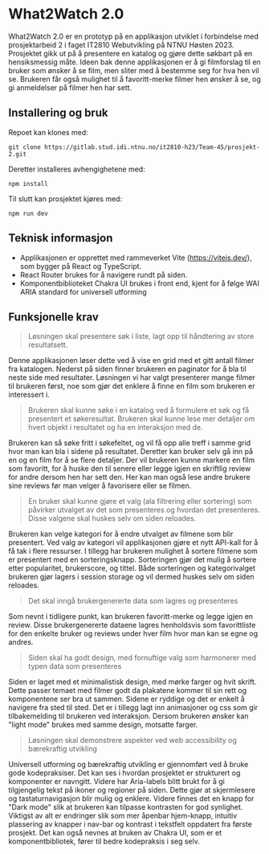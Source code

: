 # What2Watch 2.0

What2Watch 2.0 er en prototyp på en applikasjon utviklet i forbindelse med prosjektarbeid 2 i faget IT2810 Webutvikling på NTNU Høsten 2023. Prosjektet gikk ut på å presentere en katalog og gjøre dette søkbart på en hensiksmessig måte. Ideen bak denne applikasjonen er å gi filmforslag til en bruker som ønsker å se film, men sliter med å bestemme seg for hva hen vil se. Brukeren får også mulighet til å favoritt-merke filmer hen ønsker å se, og gi anmeldelser på filmer hen har sett.

## Installering og bruk

Repoet kan klones med:

    git clone https://gitlab.stud.idi.ntnu.no/it2810-h23/Team-45/prosjekt-2.git

Deretter installeres avhengighetene med:

    npm install

Til slutt kan prosjektet kjøres med:

    npm run dev

## Teknisk informasjon

- Applikasjonen er opprettet med rammeverket Vite (https://vitejs.dev/), som bygger på React og TypeScript.
- React Router brukes for å navigere rundt på siden.
- Komponentbiblioteket Chakra UI brukes i front end, kjent for å følge WAI ARIA standard for universell utforming

## Funksjonelle krav

> Løsningen skal presentere søk i liste, lagt  opp til håndtering av store resultatsett.

Denne applikasjonen løser dette ved å vise en grid med et gitt antall filmer fra katalogen. Nederst på siden finner brukeren en paginator for å bla til neste side med resultater. Løsningen vi har valgt presenterer mange filmer til brukeren først, noe som gjør det enklere å finne en film som brukeren er interessert i.

> Brukeren skal kunne søke i en katalog ved å formulere et søk og få presentert et søkeresultat. Brukeren skal kunne lese mer detaljer om hvert objekt i resultatet og ha en interaksjon med de.

 Brukeren kan så søke fritt i søkefeltet, og vil få opp alle treff i samme grid hvor man kan bla i sidene på resultatet. Deretter kan bruker selv gå inn på en og en film for å se flere detaljer. Der vil brukeren kunne markere en film som favoritt, for å huske den til senere eller legge igjen en skriftlig review for andre dersom hen har sett den. Her kan man også lese andre brukere sine reviews før man velger å favorisere eller se filmen.

> En bruker skal kunne gjøre et valg (ala filtrering eller sortering) som påvirker utvalget av det som presenteres og hvordan det presenteres. Disse valgene skal huskes selv om siden reloades.

Brukeren kan velge kategori for å endre utvalget av filmene som blir presentert. Ved valg av kategori vil applikasjonen gjøre et nytt API-kall for å få tak i flere ressurser. I tillegg har brukeren mulighet å sortere filmene som er presentert med en sorteringsknapp. Sorteringen gjør det mulig å sortere etter popularitet, brukerscore, og tittel. Både sorteringen og kategorivalget brukeren gjør lagers i session storage og vil dermed huskes selv om siden reloades.

> Det skal inngå brukergenererte data som lagres og presenteres

Som nevnt i tidligere punkt, kan brukeren favoritt-merke og legge igjen en review. Disse brukergenererte dataene lagres henholdsvis som favorittliste for den enkelte bruker og reviews under hver film hvor man kan se egne og andres.

> Siden skal ha godt design, med fornuftige valg som harmonerer med typen data som presenteres

Siden er laget med et minimalistisk design, med mørke farger og hvit skrift. Dette passer temaet med filmer godt da plakatene kommer til sin rett og komponentene ser bra ut sammen. Sidene er ryddige og det er enkelt å navigere fra sted til sted. Det er i tillegg lagt inn animasjoner og css som gir tilbakemelding til brukeren ved interaksjon. Dersom brukeren ønsker kan "light mode" brukes med samme design, motsatte farger.

> Løsningen skal demonstrere aspekter ved web accessibility og bærekraftig utvikling

Universell utforming og bærekraftig utvikling er gjennomført ved å bruke gode kodepraksiser. Det kan ses i hvordan prosjektet er strukturert og komponenter er navngitt. Videre har Aria-labels blitt brukt for å gi tilgjengelig tekst på ikoner og regioner på siden. Dette gjør at skjermlesere og tastaturnavigasjon blir mulig og enklere. Videre finnes det en knapp for "Dark mode" slik at brukeren kan tilpasse kontrasten for god synlighet. Viktigst av alt er endringer slik som mer åpenbar hjem-knapp, intuitiv plassering av knapper i nav-bar og kontrast i tekstfelt oppdatert fra første prosjekt.
Det kan også nevnes at bruken av Chakra UI, som er et komponentbibliotek, fører til bedre kodepraksis i seg selv.
